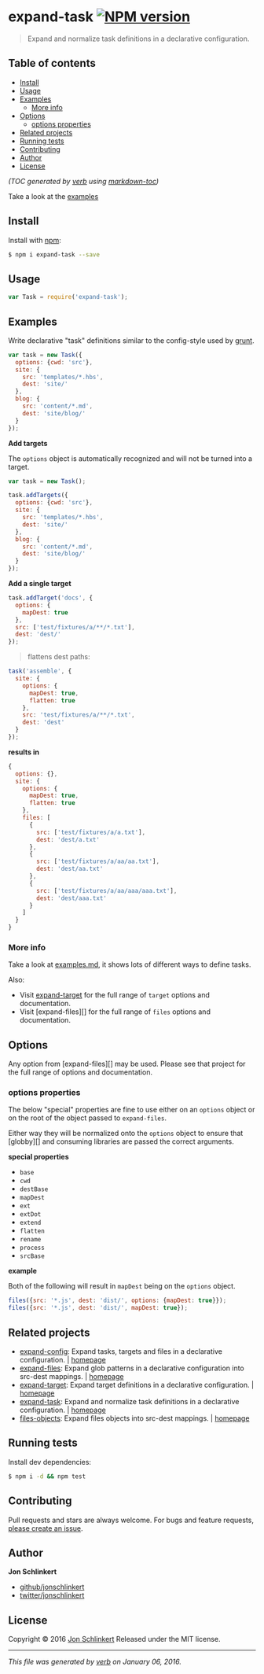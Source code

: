 # expand-task [![NPM version](https://img.shields.io/npm/v/expand-task.svg)](https://www.npmjs.com/package/expand-task)

> Expand and normalize task definitions in a declarative configuration.

## Table of contents

- [Install](#install)
- [Usage](#usage)
- [Examples](#examples)
  * [More info](#more-info)
- [Options](#options)
  * [options properties](#options-properties)
- [Related projects](#related-projects)
- [Running tests](#running-tests)
- [Contributing](#contributing)
- [Author](#author)
- [License](#license)

_(TOC generated by [verb](https://github.com/verbose/verb) using [markdown-toc](https://github.com/jonschlinkert/markdown-toc))_

Take a look at the [examples](./examples.md)

## Install

Install with [npm](https://www.npmjs.com/):

```sh
$ npm i expand-task --save
```

## Usage

```js
var Task = require('expand-task');
```

## Examples

Write declarative "task" definitions similar to the config-style used by [grunt](http://gruntjs.com/).

```js
var task = new Task({
  options: {cwd: 'src'},
  site: {
    src: 'templates/*.hbs',
    dest: 'site/'
  },
  blog: {
    src: 'content/*.md',
    dest: 'site/blog/'
  }
});
```

**Add targets**

The `options` object is automatically recognized and will not be turned into a target.

```js
var task = new Task();

task.addTargets({
  options: {cwd: 'src'},
  site: {
    src: 'templates/*.hbs',
    dest: 'site/'
  },
  blog: {
    src: 'content/*.md',
    dest: 'site/blog/'
  }
});
```

**Add a single target**

```js
task.addTarget('docs', {
  options: {
    mapDest: true
  },
  src: ['test/fixtures/a/**/*.txt'],
  dest: 'dest/'
});
```

> flattens dest paths:

```js
task('assemble', {
  site: {
    options: {
      mapDest: true,
      flatten: true
    },
    src: 'test/fixtures/a/**/*.txt',
    dest: 'dest'
  }
});
```

**results in**

```js
{
  options: {},
  site: {
    options: {
      mapDest: true,
      flatten: true
    },
    files: [
      {
        src: ['test/fixtures/a/a.txt'],
        dest: 'dest/a.txt'
      },
      {
        src: ['test/fixtures/a/aa/aa.txt'],
        dest: 'dest/aa.txt'
      },
      {
        src: ['test/fixtures/a/aa/aaa/aaa.txt'],
        dest: 'dest/aaa.txt'
      }
    ]
  }
}
```

### More info

Take a look at [examples.md](./examples.md), it shows lots of different ways to define tasks.

Also:

* Visit [expand-target](https://github.com/jonschlinkert/expand-target) for the full range of `target` options and documentation.
* Visit [expand-files][] for the full range of `files` options and documentation.

## Options

Any option from [expand-files][] may be used. Please see that project for the full range of options and documentation.

### options properties

The below "special" properties are fine to use either on an `options` object or on the root of the object passed to `expand-files`.

Either way they will be normalized onto the `options` object to ensure that [globby][] and consuming libraries are passed the correct arguments.

**special properties**

* `base`
* `cwd`
* `destBase`
* `mapDest`
* `ext`
* `extDot`
* `extend`
* `flatten`
* `rename`
* `process`
* `srcBase`

**example**

Both of the following will result in `mapDest` being on the `options` object.

```js
files({src: '*.js', dest: 'dist/', options: {mapDest: true}});
files({src: '*.js', dest: 'dist/', mapDest: true});
```

## Related projects

* [expand-config](https://www.npmjs.com/package/expand-config): Expand tasks, targets and files in a declarative configuration. | [homepage](https://github.com/jonschlinkert/expand-config)
* [expand-files](https://www.npmjs.com/package/expand-files): Expand glob patterns in a declarative configuration into src-dest mappings. | [homepage](https://github.com/jonschlinkert/expand-files)
* [expand-target](https://www.npmjs.com/package/expand-target): Expand target definitions in a declarative configuration. | [homepage](https://github.com/jonschlinkert/expand-target)
* [expand-task](https://www.npmjs.com/package/expand-task): Expand and normalize task definitions in a declarative configuration. | [homepage](https://github.com/jonschlinkert/expand-task)
* [files-objects](https://www.npmjs.com/package/files-objects): Expand files objects into src-dest mappings. | [homepage](https://github.com/jonschlinkert/files-objects)

## Running tests

Install dev dependencies:

```sh
$ npm i -d && npm test
```

## Contributing

Pull requests and stars are always welcome. For bugs and feature requests, [please create an issue](https://github.com/jonschlinkert/expand-task/issues/new).

## Author

**Jon Schlinkert**

* [github/jonschlinkert](https://github.com/jonschlinkert)
* [twitter/jonschlinkert](http://twitter.com/jonschlinkert)

## License

Copyright © 2016 [Jon Schlinkert](https://github.com/jonschlinkert)
Released under the MIT license.

***

_This file was generated by [verb](https://github.com/verbose/verb) on January 06, 2016._